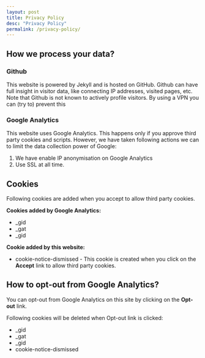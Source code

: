 ```yaml
---
layout: post
title: Privacy Policy
desc: "Privacy Policy"
permalink: /privacy-policy/
---
```


## How we process your data?

### Github

This website is powered by Jekyll and is hosted on GitHub.  Github can have full insight in visitor data, like connecting IP addresses, visited pages, etc. Note that Github is not known to actively profile visitors. By using a VPN you can (try to) prevent this

### Google Analytics

This website uses Google Analytics. This happens only if you approve third party cookies and scripts. 
However, we have taken following actions we can to limit the data collection power of Google:

1. We have enable IP anonymisation on Google Analytics
2. Use SSL at all time. 

## Cookies
Following cookies are added when you accept to allow third party cookies.

**Cookies added by Google Analytics:**
- _gid
- _gat
- _gid

**Cookie added by this website:**
- cookie-notice-dismissed - This cookie is created when you click on the **Accept** link to allow third party cookies.

## How to opt-out from Google Analytics?
You can opt-out from Google Analytics on this site by clicking on the **<a id="cookie-notice-opt-out" class="btn btn-primary btn-sm">Opt-out</a>** link. 

Following cookies will be deleted when Opt-out link is clicked:
- _gid
- _gat
- _gid
- cookie-notice-dismissed